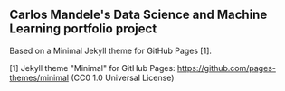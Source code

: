 ## Carlos Mandele's Data Science and Machine Learning portfolio project

Based on a Minimal Jekyll theme for GitHub Pages [1].

[1] Jekyll theme "Minimal" for GitHub Pages: https://github.com/pages-themes/minimal (CC0 1.0 Universal License)
